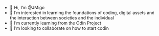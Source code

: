 - 👋 Hi, I’m @JMigo
- 👀 I’m interested in learning the foundations of coding, digital assets and the interaction between societies and the individual
- 🌱 I’m currently learning from the Odin Project
- 💞️ I’m looking to collaborate on how to start codin
<!---
JMigo/JMigo is a ✨ special ✨ repository because its `README.md` (this file) appears on your GitHub profile.
You can click the Preview link to take a look at your changes.
--->
